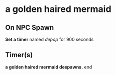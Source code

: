 # a golden haired mermaid
## On NPC Spawn

**Set a timer** named *depop* for 900 seconds
## Timer(s)

**a golden haired mermaid despawns.**
end